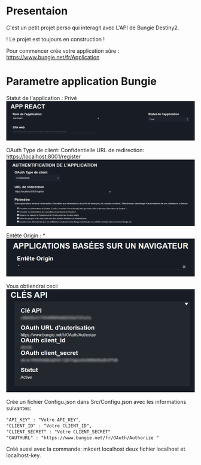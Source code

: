 # Presentaion
C'est un petit projet perso qui interagit avec L'API de Bungie Destiny2.

! Le projet est toujours en construction !

Pour commencer crée votre application sûre : https://www.bungie.net/fr/Application

# Parametre application Bungie
Statut de l'application : Privé
![](./Images/app4.png)

OAuth Type de client: Confidentielle
URL de redirection: https://localhost:8001/register
![](./Images/app2.png)

Entête Origin : *
![](./Images/app.png)

Vous obtiendrai ceci:
![](./Images/app3.png)

Crée un fichier Configu.json dans Src/Configu.json avec les informations suivantes:

    "API_KEY" : "Votre API_KEY",
    "CLIENT_ID" : "Votre CLIENT_ID",
    "CLIENT_SECRET" : "Votre CLIENT_SECRET"
    "OAUTHURL" : "https://www.bungie.net/fr/OAuth/Authorize "


Créé aussi avec la commande: mkcert localhost deux fichier localhost et localhost-key.
